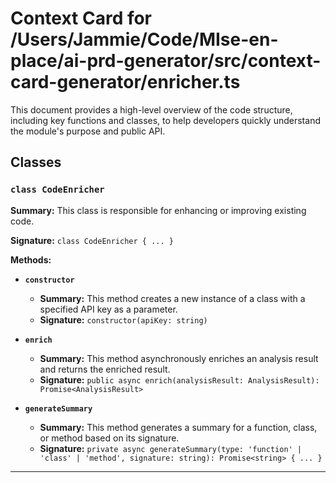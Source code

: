 # Context Card for /Users/Jammie/Code/MIse-en-place/ai-prd-generator/src/context-card-generator/enricher.ts

This document provides a high-level overview of the code structure, including key functions and classes, to help developers quickly understand the module's purpose and public API.

## Classes

### `class CodeEnricher`

**Summary:** This class is responsible for enhancing or improving existing code.

**Signature:** `class CodeEnricher { ... }`

**Methods:**

- **`constructor`**
  - **Summary:** This method creates a new instance of a class with a specified API key as a parameter.
  - **Signature:** `constructor(apiKey: string)`

- **`enrich`**
  - **Summary:** This method asynchronously enriches an analysis result and returns the enriched result.
  - **Signature:** `public async enrich(analysisResult: AnalysisResult): Promise<AnalysisResult>`

- **`generateSummary`**
  - **Summary:** This method generates a summary for a function, class, or method based on its signature.
  - **Signature:** `private async generateSummary(type: 'function' | 'class' | 'method', signature: string): Promise<string> { ... }`

---
